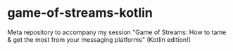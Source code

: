 # game-of-streams-kotlin
Meta repository to accompany my session "Game of Streams: How to tame &amp; get the most from your messaging platforms" (Kotlin edition!)

